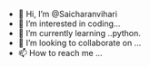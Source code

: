 - 👋 Hi, I’m @Saicharanvihari
- 👀 I’m interested in coding...
- 🌱 I’m currently learning ..python.
- 💞️ I’m looking to collaborate on ...
- 📫 How to reach me ...

<!---
Saicharanvihari/Saicharanvihari is a ✨ special ✨ repository because its `README.md` (this file) appears on your GitHub profile.
You can click the Preview link to take a look at your changes.
--->
